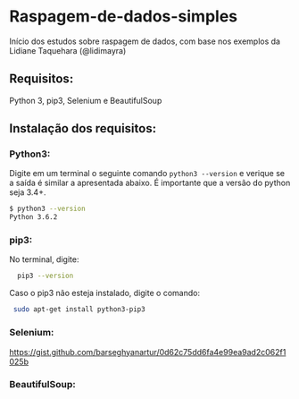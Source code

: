 # Raspagem-de-dados-simples
Início dos estudos sobre raspagem de dados, com base nos exemplos da Lidiane Taquehara (@lidimayra)

## Requisitos:

Python 3, pip3, Selenium e BeautifulSoup

## Instalação dos requisitos:

### Python3:

Digite em um terminal o seguinte comando `python3 --version` e verique se a saída é similar a apresentada abaixo.
É importante que a versão do python seja 3.4+.

```bash
$ python3 --version
Python 3.6.2
```
### pip3:
No terminal, digite:
```bash
  pip3 --version
```

Caso o pip3 não esteja instalado, digite o comando:

 ```bash
  sudo apt-get install python3-pip3
```
### Selenium:
  https://gist.github.com/barseghyanartur/0d62c75dd6fa4e99ea9ad2c062f1025b
  
### BeautifulSoup:
  
